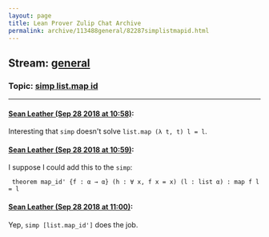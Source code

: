 ```yaml
---
layout: page
title: Lean Prover Zulip Chat Archive 
permalink: archive/113488general/82287simplistmapid.html
---
```


## Stream: [general](index.html)
### Topic: [simp list.map id](82287simplistmapid.html)

---

#### [Sean Leather (Sep 28 2018 at 10:58)](https://leanprover.zulipchat.com/#narrow/stream/113488-general/topic/simp%20list.map%20id/near/134810749):
Interesting that `simp` doesn't solve `list.map (λ t, t) l = l`.

#### [Sean Leather (Sep 28 2018 at 10:59)](https://leanprover.zulipchat.com/#narrow/stream/113488-general/topic/simp%20list.map%20id/near/134810792):
I suppose I could add this to the `simp`:

```lean
 theorem map_id' {f : α → α} (h : ∀ x, f x = x) (l : list α) : map f l = l
```

#### [Sean Leather (Sep 28 2018 at 11:00)](https://leanprover.zulipchat.com/#narrow/stream/113488-general/topic/simp%20list.map%20id/near/134810856):
Yep, `simp [list.map_id']` does the job.

